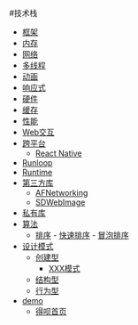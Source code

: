 
#技术栈
- [框架]()
- [内存]()
- [网络]()
- [多线程]()
- [动画]()
- [响应式]()
- [硬件]()
- [缓存]()
- [性能]()
- [Web交互]()
- [跨平台]()
	- [React Native]()
- [Runloop]()
- [Runtime]()
- [第三方库]()
  - [AFNetworking]()
  - [SDWebImage]()
- [私有库]()
- [算法]()
	- [排序]()
		  - [快速排序]()
		  - [冒泡排序]()
- [设计模式]()
 	- [创建型]()
	 	- [XXX模式]()
 	- [结构型]()
 	- [行为型]()
- [demo]()
 	- [得呗首页](https://github.com/Iyongjie/DebeiHome)
